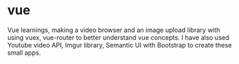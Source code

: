 # vue
Vue learnings, making a video browser and an image upload library with using vuex, vue-router to better understand vue concepts.
I have also used Youtube video API, Imgur library, Semantic UI with Bootstrap to create these small apps.
